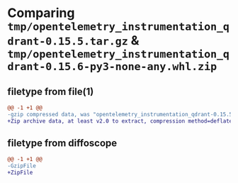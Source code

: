 # Comparing `tmp/opentelemetry_instrumentation_qdrant-0.15.5.tar.gz` & `tmp/opentelemetry_instrumentation_qdrant-0.15.6-py3-none-any.whl.zip`

## filetype from file(1)

```diff
@@ -1 +1 @@
-gzip compressed data, was "opentelemetry_instrumentation_qdrant-0.15.5.tar", max compression
+Zip archive data, at least v2.0 to extract, compression method=deflate
```

## filetype from diffoscope

```diff
@@ -1 +1 @@
-GzipFile
+ZipFile
```

